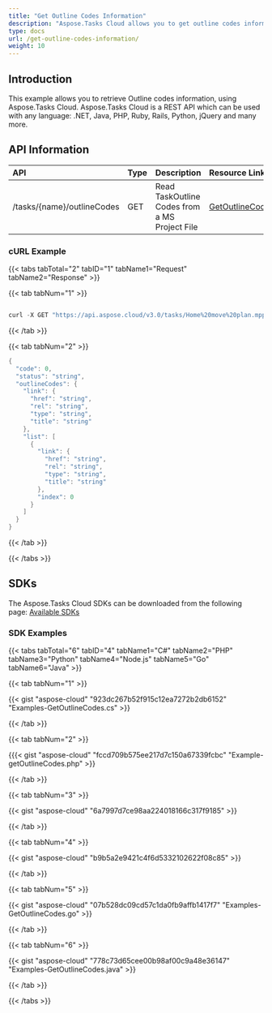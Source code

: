 ```yaml
---
title: "Get Outline Codes Information"
description: "Aspose.Tasks Cloud allows you to get outline codes information in MPP, MPT and XML. Moreover, our REST API can be used with nearly all languages like .NET, Node.JS, Python, PHP, Go, Java and many more."
type: docs
url: /get-outline-codes-information/
weight: 10
---
```


## **Introduction**
This example allows you to retrieve Outline codes information, using Aspose.Tasks Cloud. Aspose.Tasks Cloud is a REST API which can be used with any language: .NET, Java, PHP, Ruby, Rails, Python, jQuery and many more.
## **API Information**

|**API**|**Type**|**Description**|**Resource Link**|
| :- | :- | :- | :- |
|/tasks/{name}/outlineCodes|GET|Read TaskOutline Codes from a MS Project File|[GetOutlineCodes](https://apireference.aspose.cloud/tasks/#/TasksOutlineCodes/GetOutlineCodes)|
### **cURL Example**
{{< tabs tabTotal="2" tabID="1" tabName1="Request" tabName2="Response" >}}

{{< tab tabNum="1" >}}

```java

curl -X GET "https://api.aspose.cloud/v3.0/tasks/Home%20move%20plan.mpp/outlineCodes" -H "accept: application/json"

```

{{< /tab >}}

{{< tab tabNum="2" >}}

```java
{
  "code": 0,
  "status": "string",
  "outlineCodes": {
    "link": {
      "href": "string",
      "rel": "string",
      "type": "string",
      "title": "string"
    },
    "list": [
      {
        "link": {
          "href": "string",
          "rel": "string",
          "type": "string",
          "title": "string"
        },
        "index": 0
      }
    ]
  }
}

```

{{< /tab >}}

{{< /tabs >}}
## **SDKs**
The Aspose.Tasks Cloud SDKs can be downloaded from the following page: [Available SDKs](/tasks/available-sdks/)
### **SDK Examples**
{{< tabs tabTotal="6" tabID="4" tabName1="C#" tabName2="PHP" tabName3="Python" tabName4="Node.js" tabName5="Go" tabName6="Java" >}}

{{< tab tabNum="1" >}}

{{< gist "aspose-cloud" "923dc267b52f915c12ea7272b2db6152" "Examples-GetOutlineCodes.cs" >}}

{{< /tab >}}

{{< tab tabNum="2" >}}

{{{< gist "aspose-cloud" "fccd709b575ee217d7c150a67339fcbc" "Example-getOutlineCodes.php" >}}

{{< /tab >}}

{{< tab tabNum="3" >}}

{{< gist "aspose-cloud" "6a7997d7ce98aa224018166c317f9185" >}}

{{< /tab >}}

{{< tab tabNum="4" >}}

{{< gist "aspose-cloud" "b9b5a2e9421c4f6d5332102622f08c85" >}}

{{< /tab >}}

{{< tab tabNum="5" >}}

{{< gist "aspose-cloud" "07b528dc09cd57c1da0fb9affb1417f7" "Examples-GetOutlineCodes.go" >}}

{{< /tab >}}

{{< tab tabNum="6" >}}

{{< gist "aspose-cloud" "778c73d65cee00b98af00c9a48e36147" "Examples-GetOutlineCodes.java" >}}

{{< /tab >}}

{{< /tabs >}}
